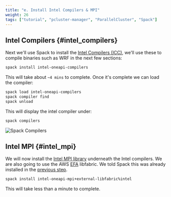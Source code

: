 ```yaml
---
title: "e. Install Intel Compilers & MPI"
weight: 26
tags: ["tutorial", "pcluster-manager", "ParallelCluster", "Spack"]
---
```


## Intel Compilers {#intel_compilers}

Next we'll use Spack to install the [Intel Compilers (ICC)](https://www.intel.com/content/www/us/en/developer/tools/oneapi/toolkits.html), we'll use these to compile binaries such as WRF in the next few sections:

```bash
spack install intel-oneapi-compilers
```

This will take about `~4 mins` to complete. Once it's complete we can load the compiler:

```bash
spack load intel-oneapi-compilers
spack compiler find
spack unload
```

This will display the intel compiler under:

```bash
spack compilers
```

![Spack Compilers](/images/pcluster/spack-compilers.png)

## Intel MPI {#intel_mpi}

We will now install the [Intel MPI library](https://www.intel.com/content/www/us/en/developer/tools/oneapi/mpi-library.html) underneath the Intel compilers.
We are also going to use the AWS [EFA](https://aws.amazon.com/hpc/efa/) libfabric. We told Spack this was already installed in the [previous step](05-external-packages.html).

```bash
spack install intel-oneapi-mpi+external-libfabric%intel
```

This will take less than a minute to complete.
